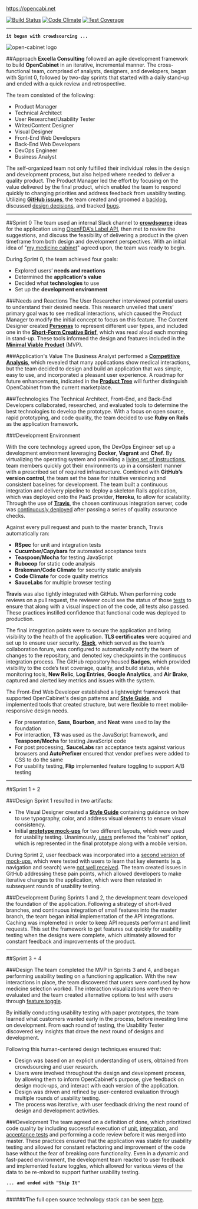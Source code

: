 https://opencabi.net

[![Build Status](https://magnum.travis-ci.com/excellaco/open-cabinet.svg?token=ztW2D3QGwNvKdJWTdpNu)](https://magnum.travis-ci.com/excellaco/open-cabinet)
[![Code Climate](https://codeclimate.com/repos/5582a4ef695680215a031469/badges/876970494b7eba49266f/gpa.svg)](https://codeclimate.com/repos/5582a4ef695680215a031469/feed)
[![Test Coverage](https://codeclimate.com/repos/5582a4ef695680215a031469/badges/876970494b7eba49266f/coverage.svg)](https://codeclimate.com/repos/5582a4ef695680215a031469/coverage) 

---
**`it began with crowdsourcing ...`**

![open-cabinet logo](https://github.com/excellaco/open-cabinet/blob/master/app/assets/images/open-cabinet.png)

##Approach 
**Excella Consulting** followed an agile development framework to build **OpenCabinet** in an iterative, incremental manner.  The cross-functional team, comprised of analysts, designers, and developers, began with Sprint 0, followed by two-day sprints that started with a daily stand-up and ended with a quick review and retrospective.  

The team consisted of the following: 

* Product Manager
* Technical Architect
* User Researcher/Usability Tester
* Writer/Content Designer
* Visual Designer
* Front-End Web Developers
* Back-End Web Developers
* DevOps Engineer
* Business Analyst


The self-organized team not only fulfilled their individual roles in the design and development process, but also helped where needed to deliver a quality product. The Product Manager led the effort by focusing on the value delivered by the final product, which enabled the team to respond quickly to changing priorities and address feedback from usability testing. Utilizing **[GitHub issues](https://github.com/excellaco/open-cabinet/issues)**, the team created and groomed a [backlog](https://github.com/excellaco/open-cabinet/issues?utf8=%E2%9C%93&q=label%3A%22user+story%22+), discussed [design decisions](https://github.com/excellaco/open-cabinet/issues?utf8=%E2%9C%93&q=+label%3Adesign+), and tracked [bugs](https://github.com/excellaco/open-cabinet/issues?utf8=%E2%9C%93&q=+label%3Abug+).

---
##Sprint 0
The team used an internal Slack channel to **[crowdsource](https://github.com/excellaco/open-cabinet/blob/master/documents/images/crowdsourcing.png)** ideas for the application using [OpenFDA's Label API](https://open.fda.gov/drug/label/), then met to review the suggestions, and discuss the feasibility of delivering a product in the given timeframe from both design and development perspectives. With an initial idea of "[my medicine cabinet](https://github.com/excellaco/open-cabinet/blob/master/documents/design/brainstorming.md)" agreed upon, the team was ready to begin.  

During Sprint 0, the team achieved four goals:
 
* Explored users’ **needs and reactions**
* Determined the **application's value**
* Decided what **technologies** to use
* Set up the **development environment**

###Needs and Reactions
The User Researcher interviewed potential users to understand their desired needs. This research unveiled that users’ primary goal was to see medical interactions, which caused the Product Manager to modify the initial concept to focus on this feature. The Content Designer created **[Personas](https://github.com/excellaco/open-cabinet/blob/master/documents/design/personas.md)** to represent different user types, and included one in the **[Short-Form Creative Brief](https://github.com/excellaco/open-cabinet/blob/master/documents/design/short_form_creative_brief.md)**, which was read aloud each morning in stand-up. These tools informed the design and features included in the **[Minimal Viable Product](https://github.com/excellaco/open-cabinet/issues?utf8=%E2%9C%93&q=label%3Amvp)** (MVP).

###Application's Value
The Business Analyst performed a **[Competitive Analysis](https://github.com/excellaco/open-cabinet/blob/master/documents/design/competitive_analysis.md)**, which revealed that many applications show medical interactions, but the team decided to design and build an application that was simple, easy to use, and incorporated a pleasant user experience. A roadmap for future enhancements, indicated in the **[Product Tree](https://github.com/excellaco/open-cabinet/blob/master/documents/design/product_tree.md)** will further distinguish OpenCabinet from the current marketplace.


###Technologies
The Technical Architect, Front-End, and Back-End Developers collaborated, researched, and evaluated tools to determine the best technologies to develop the prototype. With a focus on open source, rapid prototyping, and code quality, the team decided to use **Ruby on Rails** as the application framework. 

###Development Environment

With the core technology agreed upon, the DevOps Engineer set up a development environment leveraging **Docker**, **Vagrant** and **Chef**. By virtualizing the operating system and providing a [living set of instructions](https://github.com/excellaco/open-cabinet/blob/master/documents/technical/installation.md), team members quickly got their environments up in a consistent manner with a prescribed set of required infrastructure. Combined with **GitHub’s version control**, the team set the base for intuitive versioning and consistent baselines for development. The team built a continuous integration and delivery pipeline to deploy a skeleton Rails application, which was deployed onto the PaaS provider, **Heroku**, to allow for scalability. Through the use of **[Travis](https://github.com/excellaco/open-cabinet/blob/master/documents/images/continuous-integration.png)**, the chosen continuous integration server, code was [continuously deployed](https://github.com/excellaco/open-cabinet/blob/master/documents/images/continuous-deployment.png) after passing a series of quality assurance checks.


Against every pull request and push to the master branch, Travis automatically ran:

* **RSpec** for unit and integration tests
* **Cucumber/Capybara** for automated acceptance tests
* **Teaspoon/Mocha** for testing JavaScript
* **Rubocop** for static code analysis
* **Brakeman/Code Climate** for security static analysis
* **Code Climate** for code quality metrics
* **SauceLabs** for multiple browser testing

**Travis** was also tightly integrated with GitHub. When performing code reviews on a pull request, the reviewer could see the status of those [tests](https://github.com/excellaco/open-cabinet/blob/master/documents/images/automated-testing.png) to ensure that along with a visual inspection of the code, all tests also passed. These practices instilled confidence that functional code was deployed to production.

The final integration points were to secure the application and bring visibility to the health of the application. **TLS certificates** were acquired and set up to ensure user security. **[Slack](https://github.com/excellaco/open-cabinet/blob/master/documents/images/slack-integrations.png)**, which served as the team’s collaboration forum, was configured to automatically notify the team of changes to the repository, and denoted key checkpoints in the continuous integration process.  The GitHub repository housed **Badges**, which  provided visibility to the code’s test coverage, quality, and build status, while monitoring tools, **New Relic**, **Log Entries**, **Google Analytics**, and **Air Brake**, captured and alerted key metrics and issues with the system.

The Front-End Web Developer established a lightweight framework that supported OpenCabinet's design patterns and **[Style Guide](https://github.com/excellaco/open-cabinet/blob/master/documents/design/style_guide.md)**, and implemented tools that created structure, but were flexible to meet mobile-responsive design needs.

* For presentation, **Sass**, **Bourbon**, and **Neat** were used to lay the foundation
* For interaction, **T3** was used as the JavaScript framework, and **Teaspoon/Mocha** for testing JavaScript code
* For post processing, **SauceLabs** ran acceptance tests against various browsers and **AutoPrefixer** ensured that vendor prefixes were added to CSS to do the same
* For usability testing, **Flip** implemented feature toggling to support A/B testing

---
##Sprint 1 + 2

###Design
Sprint 1 resulted in two artifacts: 

* The Visual Designer created a **[Style Guide](https://github.com/excellaco/open-cabinet/blob/master/documents/design/style_guide.md)** containing guidance on how to use typography, color, and address visual elements to ensure visual consistency.    
* Initial **[prototype mock-ups](https://github.com/excellaco/open-cabinet/blob/master/documents/design/design_concept_1.md)** for two different layouts, which were used for usability testing. Unanimously, [users](https://github.com/excellaco/open-cabinet/blob/master/documents/design/round_1_testing.md) preferred the “cabinet” option, which is represented in the final prototype along with a mobile version.

During Sprint 2, user feedback was incorporated into a [second version of mock-ups](https://github.com/excellaco/open-cabinet/blob/master/documents/design/design_concept_2.md), which were tested with users to learn that key elements (e.g. navigation and search) were [not well received](https://github.com/excellaco/open-cabinet/blob/master/documents/design/round_2_testing.md). The team created issues in GitHub addressing these pain points, which allowed developers to make iterative changes to the application, which were then retested in subsequent rounds of usability testing.


###Development
During Sprints 1 and 2, the development team developed the foundation of the application. Following a strategy of short-lived branches, and continuous integration of small features into the master branch, the team began initial implementation of the API integrations. Caching was implemeted in order to keep API requests performant and limit requests. This set the framework to get features out quickly for usability testing when the designs were complete, which ultimately allowed for constant feedback and improvements of the product.


---

##Sprint 3 + 4

###Design
The team completed the MVP in Sprints 3 and 4, and began performing usability testing on a functioning application.  With the new interactions in place, the team discovered that users were confused by how medicine selection worked. The interaction visualizations were then re-evaluated and the team created alternative options to test with users through [feature toggle](https://opencabi.net/features).

By initially conducting usability testing with paper prototypes, the team learned what customers wanted early in the process, before investing time on development. From each round of testing, the Usability Tester discovered key insights that drove the next round of designs and development.

Following this human-centered design techniques ensured that:

* Design was based on an explicit understanding of users, obtained from crowdsourcing and user research.
* Users were involved throughout the design and development process, by allowing them to inform OpenCabinet's purpose, give feedback on design mock-ups, and interact with each version of the application.
* Design was driven and refined by user-centered evaluation through multiple rounds of usability testing.
* The process was iterative, with user feedback driving the next round of design and development activities.



###Development
The team agreed on a definition of done, which prioritized code quality by including successful execution of [unit](https://github.com/excellaco/open-cabinet/tree/master/spec), [integration](https://github.com/excellaco/open-cabinet/tree/master/spec), and [acceptance tests](https://github.com/excellaco/open-cabinet/tree/master/features) and performing a code review before it was merged into master. These practices ensured that the application was stable for usability testing and allowed for constant refactoring and improvement of the code base without the fear of breaking core functionality. Even in a dynamic and fast-paced environment, the development team reacted to user feedback and implemented feature toggles, which allowed for various views of the data to be re-mixed to support further usability testing.

**`... and ended with "Ship It"`**


---
######The full open source technology stack can be seen [here](https://github.com/excellaco/open-cabinet/blob/master/documents/technical/technology_stack.md).




